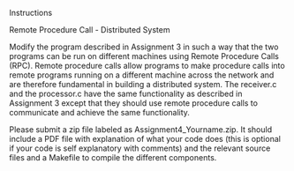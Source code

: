 Instructions

Remote Procedure Call - Distributed System

Modify the program described in Assignment 3 in such a way that the two programs can be run on different machines using Remote Procedure Calls (RPC). Remote procedure calls allow programs to make procedure calls into remote programs running on a different machine across the network and are therefore fundamental in building a distributed system. The  receiver.c and the processor.c have the same functionality as described in Assignment 3 except that they should use remote procedure calls to communicate and achieve the same functionality. 

Please submit a zip file labeled as Assignment4_Yourname.zip. It should include a PDF file with explanation of what your code does (this is optional if your code is self explanatory with comments) and the relevant source files and a Makefile to compile the different components.
